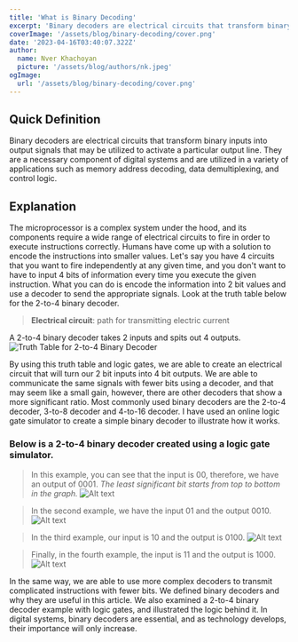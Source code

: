 ```yaml
---
title: 'What is Binary Decoding'
excerpt: 'Binary decoders are electrical circuits that transform binary inputs into output signals that may be utilized to activate a particular output line. They are a necessary component of digital systems and are utilized in a variety of applications such as memory address decoding, data demultiplexing, and control logic.'
coverImage: '/assets/blog/binary-decoding/cover.png'
date: '2023-04-16T03:40:07.322Z'
author:
  name: Nver Khachoyan
  picture: '/assets/blog/authors/nk.jpeg'
ogImage:
  url: '/assets/blog/binary-decoding/cover.png'
---
```


## Quick Definition

Binary decoders are electrical circuits that transform binary inputs into output signals that may be utilized to activate a particular output line. They are a necessary component of digital systems and are utilized in a variety of applications such as memory address decoding, data demultiplexing, and control logic.

## Explanation

The microprocessor is a complex system under the hood, and its components require a wide range of electrical circuits  to fire in order to execute instructions correctly. Humans have come up with a solution to encode the instructions into smaller values. Let's say you have 4 circuits that you want to fire independently at any given time, and you don't want to have to input 4 bits of information every time you execute the given instruction. What you can do is encode the information into 2 bit values and use a decoder to send the appropriate signals. Look at the truth table below for the 2-to-4 binary decoder. 

> **Electrical circuit**:
>  path for transmitting electric current

A 2-to-4 binary decoder takes 2 inputs and spits out 4 outputs.
![Truth Table for 2-to-4 Binary Decoder](/assets/blog/binary-decoding/2-to-4-truth-table.png?raw=true "Truth Table for 2-to-4 Binary Decoder")

By using this truth table and logic gates, we are able to create an electrical circuit that will turn our 2 bit inputs into 4 bit outputs. We are able to communicate the same signals with fewer bits using a decoder, and that may seem like a small gain, however, there are other decoders that show a more significant ratio. Most commonly used binary decoders are the 2-to-4 decoder, 3-to-8 decoder and 4-to-16 decoder. I have used an online logic gate simulator to create a simple binary decoder to illustrate how it works.

### Below is a 2-to-4 binary decoder created using a logic gate simulator.

>In this example, you can see that the input is 00, therefore, we have an output of 0001. 
>*The least significant bit starts from top to bottom in the graph.*
![Alt text](/assets/blog/binary-decoding/24bd-00.png?raw=true "Title")

>In the second example, we have the input 01 and the output 0010.
![Alt text](/assets/blog/binary-decoding/24bd-01.png?raw=true "Title")

>In the third example, our input is 10 and the output is 0100.
![Alt text](/assets/blog/binary-decoding/24bd-10.png?raw=true "Title")

>Finally, in the fourth example, the input is 11 and the output is 1000.
![Alt text](/assets/blog/binary-decoding/24bd-11.png?raw=true "Title")

In the same way, we are able to use more complex decoders to transmit complicated instructions with fewer bits. We defined binary decoders and why they are useful in this article. We also examined a 2-to-4 binary decoder example with logic gates, and illustrated the logic behind it. In digital systems, binary decoders are essential, and as technology develops, their importance will only increase.

 
